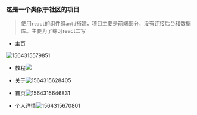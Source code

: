 ### 这是一个类似于社区的项目

> 使用`react`的组件组`antd`搭建，项目主要是前端部分，没有连接后台和数据库。主要为了练习react二写

- 主页

![1564315579851](C:\Users\钟倩文\AppData\Roaming\Typora\typora-user-images\1564315579851.png)

- 教程![](C:\Users\钟倩文\AppData\Roaming\Typora\typora-user-images\1564315611640.png)

- 关于![1564315628405](C:\Users\钟倩文\AppData\Roaming\Typora\typora-user-images\1564315628405.png)

- 首页![1564315646831](C:\Users\钟倩文\AppData\Roaming\Typora\typora-user-images\1564315646831.png)

- 个人详情![1564315670801](C:\Users\钟倩文\AppData\Roaming\Typora\typora-user-images\1564315670801.png)